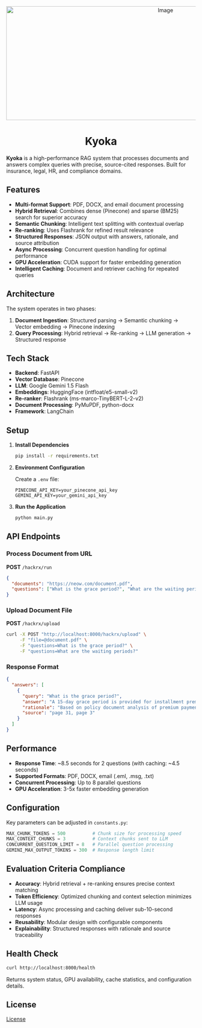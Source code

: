 <div align="center">
  <img width="831" height="302" alt="Image" src="https://github.com/user-attachments/assets/c42a7c98-7422-439e-9b81-7e8732a5b470" />
   
</div>

<h1 align="center">Kyoka</h1>


**Kyoka** is a high-performance RAG system that processes documents and answers complex queries with precise, source-cited responses. Built for insurance, legal, HR, and compliance domains.

## Features

- **Multi-format Support**: PDF, DOCX, and email document processing
- **Hybrid Retrieval**: Combines dense (Pinecone) and sparse (BM25) search for superior accuracy
- **Semantic Chunking**: Intelligent text splitting with contextual overlap
- **Re-ranking**: Uses Flashrank for refined result relevance
- **Structured Responses**: JSON output with answers, rationale, and source attribution
- **Async Processing**: Concurrent question handling for optimal performance
- **GPU Acceleration**: CUDA support for faster embedding generation
- **Intelligent Caching**: Document and retriever caching for repeated queries

## Architecture

The system operates in two phases:

1. **Document Ingestion**: Structured parsing → Semantic chunking → Vector embedding → Pinecone indexing
2. **Query Processing**: Hybrid retrieval → Re-ranking → LLM generation → Structured response

## Tech Stack

- **Backend**: FastAPI
- **Vector Database**: Pinecone
- **LLM**: Google Gemini 1.5 Flash
- **Embeddings**: HuggingFace (intfloat/e5-small-v2)
- **Re-ranker**: Flashrank (ms-marco-TinyBERT-L-2-v2)
- **Document Processing**: PyMuPDF, python-docx
- **Framework**: LangChain

## Setup

1. **Install Dependencies**
   ```bash
   pip install -r requirements.txt
   ```

2. **Environment Configuration**
   
   Create a `.env` file:
   ```env
   PINECONE_API_KEY=your_pinecone_api_key
   GEMINI_API_KEY=your_gemini_api_key
   ```

3. **Run the Application**
   ```bash
   python main.py
   ```

## API Endpoints

### Process Document from URL
**POST** `/hackrx/run`

```json
{
  "documents": "https://neow.com/document.pdf",
  "questions": ["What is the grace period?", "What are the waiting periods?"]
}
```

### Upload Document File
**POST** `/hackrx/upload`

```bash
curl -X POST "http://localhost:8000/hackrx/upload" \
     -F "file=@document.pdf" \
     -F "questions=What is the grace period?" \
     -F "questions=What are the waiting periods?"
```

### Response Format
```json
{
  "answers": [
    {
      "query": "What is the grace period?",
      "answer": "A 15-day grace period is provided for installment premium payments...",
      "rationale": "Based on policy document analysis of premium payment terms",
      "source": "page 31, page 3"
    }
  ]
}
```

## Performance

- **Response Time**: ~8.5 seconds for 2 questions (with caching: ~4.5 seconds)
- **Supported Formats**: PDF, DOCX, email (.eml, .msg, .txt)
- **Concurrent Processing**: Up to 8 parallel questions
- **GPU Acceleration**: 3-5x faster embedding generation

## Configuration

Key parameters can be adjusted in `constants.py`:

```python
MAX_CHUNK_TOKENS = 500          # Chunk size for processing speed
MAX_CONTEXT_CHUNKS = 3          # Context chunks sent to LLM
CONCURRENT_QUESTION_LIMIT = 8   # Parallel question processing
GEMINI_MAX_OUTPUT_TOKENS = 300  # Response length limit
```

## Evaluation Criteria Compliance

- **Accuracy**: Hybrid retrieval + re-ranking ensures precise context matching
- **Token Efficiency**: Optimized chunking and context selection minimizes LLM usage
- **Latency**: Async processing and caching deliver sub-10-second responses
- **Reusability**: Modular design with configurable components
- **Explainability**: Structured responses with rationale and source traceability

## Health Check

```bash
curl http://localhost:8000/health
```

Returns system status, GPU availability, cache statistics, and configuration details.

## License

[License](LICENSE)

